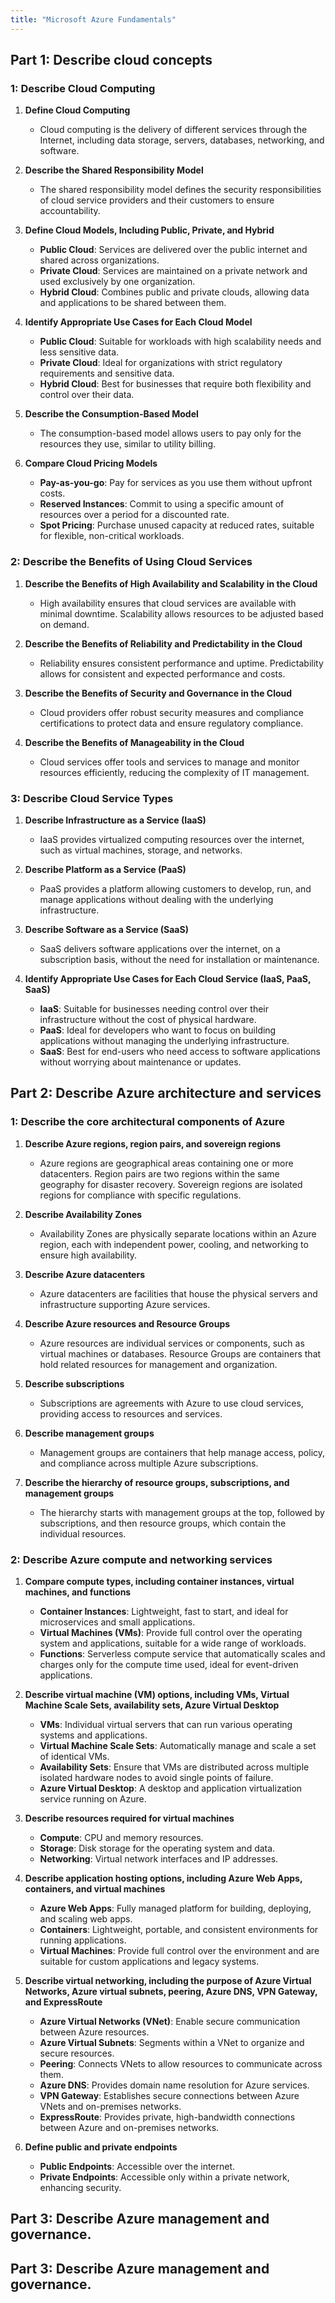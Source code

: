 ```yaml
---
title: "Microsoft Azure Fundamentals"
---
```

## Part 1: Describe cloud concepts

### 1: Describe Cloud Computing

1. **Define Cloud Computing**
    - Cloud computing is the delivery of different services through the Internet, including data storage, servers, databases, networking, and software.

2. **Describe the Shared Responsibility Model**
    - The shared responsibility model defines the security responsibilities of cloud service providers and their customers to ensure accountability.

3. **Define Cloud Models, Including Public, Private, and Hybrid**
    - **Public Cloud**: Services are delivered over the public internet and shared across organizations.
    - **Private Cloud**: Services are maintained on a private network and used exclusively by one organization.
    - **Hybrid Cloud**: Combines public and private clouds, allowing data and applications to be shared between them.

4. **Identify Appropriate Use Cases for Each Cloud Model**
    - **Public Cloud**: Suitable for workloads with high scalability needs and less sensitive data.
    - **Private Cloud**: Ideal for organizations with strict regulatory requirements and sensitive data.
    - **Hybrid Cloud**: Best for businesses that require both flexibility and control over their data.

5. **Describe the Consumption-Based Model**
    - The consumption-based model allows users to pay only for the resources they use, similar to utility billing.

6. **Compare Cloud Pricing Models**
    - **Pay-as-you-go**: Pay for services as you use them without upfront costs.
    - **Reserved Instances**: Commit to using a specific amount of resources over a period for a discounted rate.
    - **Spot Pricing**: Purchase unused capacity at reduced rates, suitable for flexible, non-critical workloads.

### 2: Describe the Benefits of Using Cloud Services

1. **Describe the Benefits of High Availability and Scalability in the Cloud**
    - High availability ensures that cloud services are available with minimal downtime. Scalability allows resources to be adjusted based on demand.

2. **Describe the Benefits of Reliability and Predictability in the Cloud**
    - Reliability ensures consistent performance and uptime. Predictability allows for consistent and expected performance and costs.

3. **Describe the Benefits of Security and Governance in the Cloud**
    - Cloud providers offer robust security measures and compliance certifications to protect data and ensure regulatory compliance.

4. **Describe the Benefits of Manageability in the Cloud**
    - Cloud services offer tools and services to manage and monitor resources efficiently, reducing the complexity of IT management.

### 3: Describe Cloud Service Types

1. **Describe Infrastructure as a Service (IaaS)**
    - IaaS provides virtualized computing resources over the internet, such as virtual machines, storage, and networks.

2. **Describe Platform as a Service (PaaS)**
    - PaaS provides a platform allowing customers to develop, run, and manage applications without dealing with the underlying infrastructure.

3. **Describe Software as a Service (SaaS)**
    - SaaS delivers software applications over the internet, on a subscription basis, without the need for installation or maintenance.

4. **Identify Appropriate Use Cases for Each Cloud Service (IaaS, PaaS, SaaS)**
    - **IaaS**: Suitable for businesses needing control over their infrastructure without the cost of physical hardware.
    - **PaaS**: Ideal for developers who want to focus on building applications without managing the underlying infrastructure.
    - **SaaS**: Best for end-users who need access to software applications without worrying about maintenance or updates.

## Part 2: Describe Azure architecture and services

### 1: Describe the core architectural components of Azure

1. **Describe Azure regions, region pairs, and sovereign regions**
    - Azure regions are geographical areas containing one or more datacenters. Region pairs are two regions within the same geography for disaster recovery. Sovereign regions are isolated regions for compliance with specific regulations.

2. **Describe Availability Zones**
    - Availability Zones are physically separate locations within an Azure region, each with independent power, cooling, and networking to ensure high availability.

3. **Describe Azure datacenters**
    - Azure datacenters are facilities that house the physical servers and infrastructure supporting Azure services.

4. **Describe Azure resources and Resource Groups**
    - Azure resources are individual services or components, such as virtual machines or databases. Resource Groups are containers that hold related resources for management and organization.

5. **Describe subscriptions**
    - Subscriptions are agreements with Azure to use cloud services, providing access to resources and services.

6. **Describe management groups**
    - Management groups are containers that help manage access, policy, and compliance across multiple Azure subscriptions.

7. **Describe the hierarchy of resource groups, subscriptions, and management groups**
    - The hierarchy starts with management groups at the top, followed by subscriptions, and then resource groups, which contain the individual resources.

### 2: Describe Azure compute and networking services

1. **Compare compute types, including container instances, virtual machines, and functions**
    - **Container Instances**: Lightweight, fast to start, and ideal for microservices and small applications.
    - **Virtual Machines (VMs)**: Provide full control over the operating system and applications, suitable for a wide range of workloads.
    - **Functions**: Serverless compute service that automatically scales and charges only for the compute time used, ideal for event-driven applications.

2. **Describe virtual machine (VM) options, including VMs, Virtual Machine Scale Sets, availability sets, Azure Virtual Desktop**
    - **VMs**: Individual virtual servers that can run various operating systems and applications.
    - **Virtual Machine Scale Sets**: Automatically manage and scale a set of identical VMs.
    - **Availability Sets**: Ensure that VMs are distributed across multiple isolated hardware nodes to avoid single points of failure.
    - **Azure Virtual Desktop**: A desktop and application virtualization service running on Azure.

3. **Describe resources required for virtual machines**
    - **Compute**: CPU and memory resources.
    - **Storage**: Disk storage for the operating system and data.
    - **Networking**: Virtual network interfaces and IP addresses.

4. **Describe application hosting options, including Azure Web Apps, containers, and virtual machines**
    - **Azure Web Apps**: Fully managed platform for building, deploying, and scaling web apps.
    - **Containers**: Lightweight, portable, and consistent environments for running applications.
    - **Virtual Machines**: Provide full control over the environment and are suitable for custom applications and legacy systems.

5. **Describe virtual networking, including the purpose of Azure Virtual Networks, Azure virtual subnets, peering, Azure DNS, VPN Gateway, and ExpressRoute**
    - **Azure Virtual Networks (VNet)**: Enable secure communication between Azure resources.
    - **Azure Virtual Subnets**: Segments within a VNet to organize and secure resources.
    - **Peering**: Connects VNets to allow resources to communicate across them.
    - **Azure DNS**: Provides domain name resolution for Azure services.
    - **VPN Gateway**: Establishes secure connections between Azure VNets and on-premises networks.
    - **ExpressRoute**: Provides private, high-bandwidth connections between Azure and on-premises networks.

6. **Define public and private endpoints**
    - **Public Endpoints**: Accessible over the internet.
    - **Private Endpoints**: Accessible only within a private network, enhancing security.

## Part 3: Describe Azure management and governance.

## Part 3: Describe Azure management and governance.
